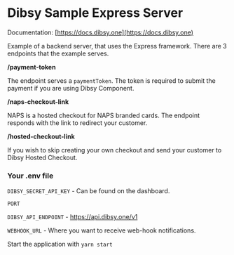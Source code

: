 # Dibsy Sample Express Server

Documentation: [https://docs.dibsy.one](https://docs.dibsy.one)

Example of a backend server, that uses the Express framework. There are 3 endpoints that the example serves. 

**/payment-token**

The endpoint serves a `paymentToken`. The token is required to submit the payment if you are using Dibsy Component.

**/naps-checkout-link**

NAPS is a hosted checkout for NAPS branded cards. The endpoint responds with the link to redirect your customer. 

**/hosted-checkout-link**

If you wish to skip creating your own checkout and send your customer to Dibsy Hosted Checkout. 

### Your .env file

`DIBSY_SECRET_API_KEY` - Can be found on the dashboard. 

`PORT`

`DIBSY_API_ENDPOINT` - https://api.dibsy.one/v1

`WEBHOOK_URL` - Where you want to receive web-hook notifications.

Start the application with `yarn start`
